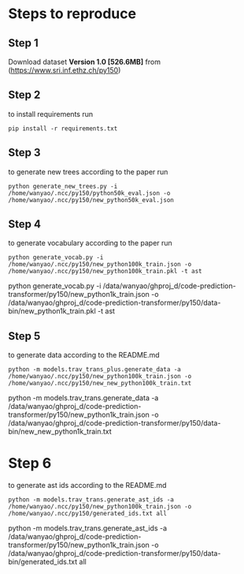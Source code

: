 # Steps to reproduce

## Step 1
Download dataset **Version 1.0 [526.6MB]** from (https://www.sri.inf.ethz.ch/py150)


## Step 2
to install requirements run
```
pip install -r requirements.txt
```

## Step 3
to generate new trees according to the paper run
```
python generate_new_trees.py -i /home/wanyao/.ncc/py150/python50k_eval.json -o /home/wanyao/.ncc/py150/new_python50k_eval.json
```

## Step 4
to generate vocabulary according to the paper run
```
python generate_vocab.py -i /home/wanyao/.ncc/py150/new_python100k_train.json -o /home/wanyao/.ncc/py150/new_python100k_train.pkl -t ast
```

python generate_vocab.py -i /data/wanyao/ghproj_d/code-prediction-transformer/py150/new_python1k_train.json -o /data/wanyao/ghproj_d/code-prediction-transformer/py150/data-bin/new_python1k_train.pkl -t ast

## Step 5
to generate data according to the README.md
```
python -m models.trav_trans_plus.generate_data -a /home/wanyao/.ncc/py150/new_python100k_train.json -o /home/wanyao/.ncc/py150/new_new_python100k_train.txt
```
python -m models.trav_trans.generate_data -a /data/wanyao/ghproj_d/code-prediction-transformer/py150/new_python1k_train.json -o /data/wanyao/ghproj_d/code-prediction-transformer/py150/data-bin/new_new_python1k_train.txt

# Step 6
to generate ast ids according to the README.md
```
python -m models.trav_trans.generate_ast_ids -a /home/wanyao/.ncc/py150/new_python100k_train.json -o /home/wanyao/.ncc/py150/generated_ids.txt all
```

python -m models.trav_trans.generate_ast_ids -a /data/wanyao/ghproj_d/code-prediction-transformer/py150/new_python1k_train.json -o /data/wanyao/ghproj_d/code-prediction-transformer/py150/data-bin/generated_ids.txt all
